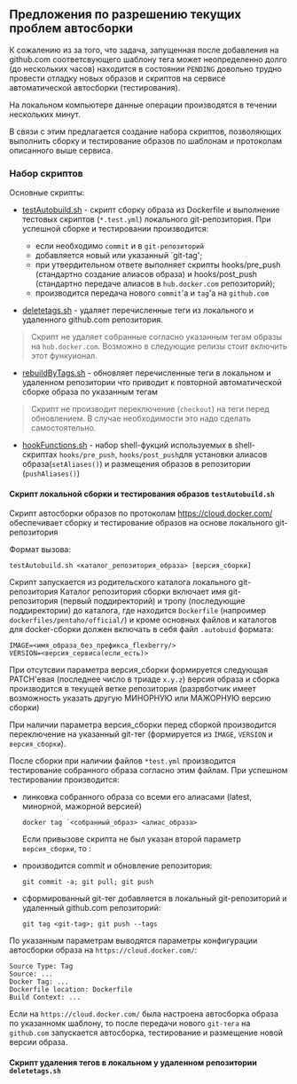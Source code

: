 ## Предложения по разрешению текущих проблем автосборки

К сожалению из за того, что задача, запущенная после добавления на github.com соответсвующего шаблону тега 
может неопределенно долго (до нескольких часов) находится в состоянии `PENDING` довольно трудно провести отладку новых образов и скриптов на сервисе автоматической автосборки (тестирования).

На локальном компьютере данные операции производятся в течении нескольких минут.

В связи с этим предлагается создание набора скриптов, позволяющих выполнить сборку и тестирование образов по шаблонам и протоколам 
описанного выше сервиса.

### Набор скриптов

Основные скрипты:

- [testAutobuild.sh](testAutobuild.sh) - скрипт сборку образа из Dockerfile и выполнение тестовых скриптов (`*.test.yml`) локального git-репозитория.
  При успешной сборке и тестировании производится:
  * если необходимо `commit` и  в `git-репозиторий` 
  * добавляется новый или указанный `git-tag';
  * при утвердительном ответе выполняет скрипты hooks/pre_push (стандартно создание алиасов образа) и hooks/post_push (стандартно передаче алиасов в `hub.docker.com` репозиторий);
  * производится передача нового `commit`'а и `tag`'а на `github.com` 

- [deletetags.sh](deletetags.sh) - удаляет перечисленные теги из локального и удаленного github.com репозитория.
>Скрипт не удаляет собранные согласно указанным тегам образы на `hub.docker.com`. Возможно  в следующие релизы стоит включить этот функуионал.

- [rebuildByTags.sh](rebuildByTags.sh) - обновляет перечисленные теги в локальном и удаленном репозитории что приводит к повторной автоматической сборке образа по указанным тегам 
>Скрипт не производит переключение (`checkout`) на теги перед обновлением. В случае необходимости это надо сделать самостоятельно. 

- [hookFunctions.sh](hookFunctions.sh) - набор shell-фукций используемых в shell-скриптах `hooks/pre_push`, `hooks/post_push`для установки алиасов образа(`setAliases()`) и размещения образов в репозитории (`pushAliases()`)

#### Скрипт локальной сборки и тестирования образов `testAutobuild.sh`

Скрипт автосборки образов по протоколам https://cloud.docker.com/
обеспечивает сборку и тестирование образов на основе локального  git-репозитория

Формат вызова:
```
testAutobuild.sh <каталог_репозитория_образа> [версия_сборки]
```

Скрипт запускается из родительского каталога локального git-репозитория
Каталог репозитория сборки включает имя git-репозитория (первый поддиректорий) и тропу (последующие поддиректории) до каталога, где находится `Dockerfile` (напроимер `dockerfiles/pentaho/official/`)
и кроме основных файлов и каталогов для docker-сборки должен включать в себя файл `.autobuid` формата:
```
IMAGE=<имя_образа_без_префикса_flexberry/>
VERSION=<версия_сервиса(если_есть)>
```
 
При отсутсвии параметра версия_сборки формируется следующая PATCH'евая (последнее число в триаде `x.y.z`) версия образа
и сборка производится в текущей ветке репозитория (разрвботчик имеет возможность указать другую МИНОРНУЮ или МАЖОРНУЮ версию сборки)

При наличии параметра версия_сборки перед сборкой производится переключение на указанный git-тег
(формируется из `IMAGE`, `VERSION` и  `версия_сборки`).

После сборки при наличии файлов `*test.yml` производится тестирование собранного образа согласно этим файлам.
При успешном тестировании производится:

- линковка собранного образа со всеми его алиасами (latest, минорной, мажорной версией)
  ```
  docker tag `<собранный_образ> <алиас_образа>
  ```
  
  Если привызове скрипта не был указан второй параметр `версия_сборки`, то :
  
- производится commit и обновление репозитория:
  ```
  git commit -a; git pull; git push
  ```
- сформированный git-тег добавляется в локальный git-репозиторий и удаленный github.com репозиторий:
  ```
  git tag <git-tag>; git push --tags
  ```
 По указанным параметрам выводятся параметры конфигурации автосборки образа на `https://cloud.docker.com/`:
```
Source Type: Tag 
Source: ...
Docker Tag: ...
Dockerfile location: Dockerfile
Build Context: ...
```
  
Если на `https://cloud.docker.com/` была настроена автосборка образа по указанномк шаблону,
то после передачи нового `git-тега` на `github.com` запускается автосборка, тестирование и размещение новой версии образа. 

#### Скрипт удаления тегов в локальном у удаленном репозитории `deletetags.sh`

